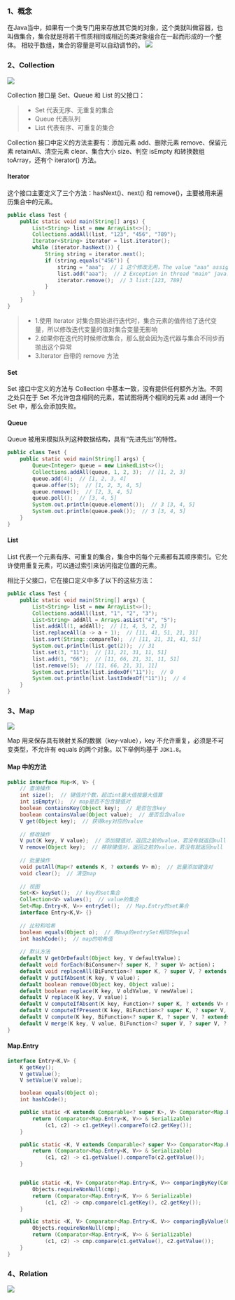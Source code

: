 ### 1、概念

在Java当中，如果有一个类专门用来存放其它类的对象，这个类就叫做容器，也叫做集合，集合就是将若干性质相同或相近的类对象组合在一起而形成的一个整体。
相较于数组，集合的容量是可以自动调节的。
![](imgs/CollectionAndMap.gif)



### 2、Collection

![](imgs/Collection.webp)

Collection 接口是 Set、Queue 和 List 的父接口：

> * Set 代表无序、无重复的集合
> * Queue 代表队列
> * List 代表有序、可重复的集合

Collection 接口中定义的方法主要有：添加元素 add、删除元素 remove、保留元素 retainAll、清空元素 clear、集合大小 size、判空 isEmpty 和转换数组 toArray，还有个 iterator() 方法。

#### Iterator

这个接口主要定义了三个方法：hasNext()、next() 和 remove()，主要被用来遍历集合中的元素。

```java
public class Test {
    public static void main(String[] args) {
        List<String> list = new ArrayList<>();
        Collections.addAll(list, "123", "456", "789");
        Iterator<String> iterator = list.iterator();
        while (iterator.hasNext()) {
            String string = iterator.next();
            if (string.equals("456")) {
                string = "aaa";  // 1 这个修改无用，The value "aaa" assigned to 'string' is never used
                list.add("aaa");  // 2 Exception in thread "main" java.util.ConcurrentModificationException
                iterator.remove();  // 3 list:[123, 789]
            }
        }
    }
}
```

> * 1.使用 Iterator 对集合原始进行迭代时，集合元素的值传给了迭代变量，所以修改迭代变量的值对集合变量无影响
> * 2.如果你在迭代的时候修改集合，那么就会因为迭代器与集合不同步而抛出这个异常
> * 3.Iterator 自带的 remove 方法

#### Set

Set 接口中定义的方法与 Collection 中基本一致，没有提供任何额外方法。不同之处只在于 Set 不允许包含相同的元素，若试图将两个相同的元素 add 进同一个 Set 中，那么会添加失败。 

#### Queue

Queue 被用来模拟队列这种数据结构，具有“先进先出”的特性。

```java
public class Test {
    public static void main(String[] args) {
        Queue<Integer> queue = new LinkedList<>();
        Collections.addAll(queue, 1, 2, 3);  // [1, 2, 3]
        queue.add(4);  // [1, 2, 3, 4]
        queue.offer(5);  // [1, 2, 3, 4, 5]
        queue.remove();  // [2, 3, 4, 5]
        queue.poll();  // [3, 4, 5]
        System.out.println(queue.element());  // 3 [3, 4, 5]
        System.out.println(queue.peek());  // 3 [3, 4, 5]
    }
}
```

#### List

List 代表一个元素有序、可重复的集合，集合中的每个元素都有其顺序索引。它允许使用重复元素，可以通过索引来访问指定位置的元素。

相比于父接口，它在接口定义中多了以下的这些方法：

```java
public class Test {
    public static void main(String[] args) {
        List<String> list = new ArrayList<>();
        Collections.addAll(list, "1", "2", "3");
        List<String> addAll = Arrays.asList("4", "5");
        list.addAll(1, addAll);  // [1, 4, 5, 2, 3]
        list.replaceAll(a -> a + 1);  // [11, 41, 51, 21, 31]
        list.sort(String::compareTo);  // [11, 21, 31, 41, 51]
        System.out.println(list.get(2));  // 31
        list.set(3, "11");  // [11, 21, 31, 11, 51]
        list.add(1, "66");  // [11, 66, 21, 31, 11, 51]
        list.remove(5);  // [11, 66, 21, 31, 11]
        System.out.println(list.indexOf("11"));  // 0
        System.out.println(list.lastIndexOf("11"));  // 4
    }
}
```



### 3、Map

![](imgs/Map.webp)

Map 用来保存具有映射关系的数据（key-value），key 不允许重复，必须是不可变类型，不允许有 equals 的两个对象。以下举例均基于 `JDK1.8`。

#### Map 中的方法

```java
public interface Map<K, V> {
    // 查询操作
    int size();  // 键值对个数，超过int最大值按最大值算
    int isEmpty();  // map是否不包含键值对
    boolean containsKey(Object key);  // 是否包含key
	boolean containsValue(Object value);  // 是否包含value
    V get(Object key);  // 获得key对应的value
    
    // 修改操作
    V put(K key, V value);  // 添加键值对，返回之前的value，若没有就返回null
	V remove(Object key);  // 移除键值对，返回之前的value，若没有就返回null
    
    // 批量操作
    void putAll(Map<? extends K, ? extends V> m);  // 批量添加键值对
    void clear();  // 清空map
    
    // 视图
    Set<K> keySet();  // key的set集合
    Collection<V> values();  // value的集合
    Set<Map.Entry<K, V>> entrySet();  // Map.Entry的set集合
    interface Entry<K,V> {}
    
    // 比较和哈希
    boolean equals(Object o);  // 两map的entrySet相同时equal
    int hashCode();  // map的哈希值
    
    // 默认方法
    default V getOrDefault(Object key, V defaultValue)；
    default void forEach(BiConsumer<? super K, ? super V> action)；
    default void replaceAll(BiFunction<? super K, ? super V, ? extends V> function)；
    default V putIfAbsent(K key, V value)；
    default boolean remove(Object key, Object value)；
    default boolean replace(K key, V oldValue, V newValue)；
    default V replace(K key, V value)；
    default V computeIfAbsent(K key, Function<? super K, ? extends V> mappingFunction);
    default V computeIfPresent(K key, BiFunction<? super K, ? super V, ? extends V> remappingFunction);
    default V compute(K key, BiFunction<? super K, ? super V, ? extends V> remappingFunction);
    default V merge(K key, V value, BiFunction<? super V, ? super V, ? extends V> remappingFunction);
}
```

#### Map.Entry

```java
interface Entry<K,V> {
    K getKey();
    V getValue();
    V setValue(V value);

    boolean equals(Object o);
    int hashCode();

    public static <K extends Comparable<? super K>, V> Comparator<Map.Entry<K,V>> comparingByKey() {
        return (Comparator<Map.Entry<K, V>> & Serializable)
            (c1, c2) -> c1.getKey().compareTo(c2.getKey());
    }

    public static <K, V extends Comparable<? super V>> Comparator<Map.Entry<K,V>> comparingByValue() {
        return (Comparator<Map.Entry<K, V>> & Serializable)
            (c1, c2) -> c1.getValue().compareTo(c2.getValue());
    }


    public static <K, V> Comparator<Map.Entry<K, V>> comparingByKey(Comparator<? super K> cmp) {
        Objects.requireNonNull(cmp);
        return (Comparator<Map.Entry<K, V>> & Serializable)
            (c1, c2) -> cmp.compare(c1.getKey(), c2.getKey());
    }

    public static <K, V> Comparator<Map.Entry<K, V>> comparingByValue(Comparator<? super V> cmp) {
        Objects.requireNonNull(cmp);
        return (Comparator<Map.Entry<K, V>> & Serializable)
            (c1, c2) -> cmp.compare(c1.getValue(), c2.getValue());
    }
}
```



### 4、Relation

![](imgs/collection.png)